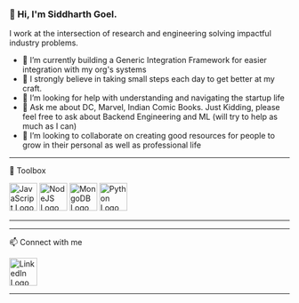 ### 👋 Hi, I'm Siddharth Goel.

I work at the intersection of research and engineering solving impactful industry problems.

- 🔭 I’m currently building a Generic Integration Framework for easier integration with my org's systems
- 🌱 I strongly believe in taking small steps each day to get better at my craft.
- 🤔 I’m looking for help with understanding and navigating the startup life
- 💬 Ask me about DC, Marvel, Indian Comic Books. Just Kidding, please feel free to ask about Backend Engineering and ML (will try to help as much as I can)
- 👯 I’m looking to collaborate on creating good resources for people to grow in their personal as well as professional life

---

🧰 Toolbox

<img src="https://cdn.worldvectorlogo.com/logos/javascript.svg" alt="JavaScript Logo" width="50" height="50"/> <img src="https://cdn.worldvectorlogo.com/logos/nodejs-icon.svg" alt="NodeJS Logo" width="50" height="50"/> <img src="https://cdn.worldvectorlogo.com/logos/mongodb-icon-1.svg" alt="MongoDB Logo" width="50" height="50"/> <img src="https://cdn.worldvectorlogo.com/logos/python-5.svg" alt="Python Logo" width="50" height="50"/>

---

---

📫 Connect with me

<img src="https://cdn.worldvectorlogo.com/logos/linkedin-icon-2.svg" alt="LinkedIn Logo" width="50" height="50"/>

---


<!--
**w01fS/w01fS** is a ✨ _special_ ✨ repository because its `README.md` (this file) appears on your GitHub profile.

Here are some ideas to get you started:

- 🔭 I’m currently working on ...
- 🌱 I’m currently learning ...
- 👯 I’m looking to collaborate on ...
- 🤔 I’m looking for help with ...
- 💬 Ask me about ...
- 📫 How to reach me: ...
- 😄 Pronouns: ...
- ⚡ Fun fact: ...
-->
